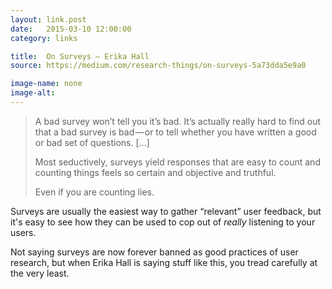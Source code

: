 ```yaml
---
layout: link.post
date:   2015-03-10 12:00:00
category: links

title:  On Surveys — Erika Hall
source: https://medium.com/research-things/on-surveys-5a73dda5e9a0

image-name: none
image-alt:
---
```


>A bad survey won’t tell you it’s bad. It’s actually really hard to find out that a bad survey is bad — or to tell whether you have written a good or bad set of questions. [...]
>
>Most seductively, surveys yield responses that are easy to count and counting things feels so certain and objective and truthful.
>
>Even if you are counting lies.

Surveys are usually the easiest way to gather “relevant” user feedback, but it's easy to see how they can be used to cop out of _really_ listening to your users.

Not saying surveys are now forever banned as good practices of user research, but when Erika Hall is saying stuff like this, you tread carefully at the very least.

<i class="twa twa-sm twa-skull"></i><i class="twa twa-sm twa-skull"></i><i class="twa twa-sm twa-skull"></i>